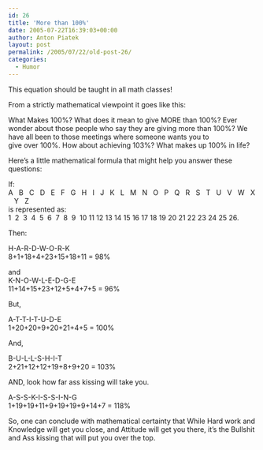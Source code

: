 ```yaml
---
id: 26
title: 'More than 100%'
date: 2005-07-22T16:39:03+00:00
author: Anton Piatek
layout: post
permalink: /2005/07/22/old-post-26/
categories:
  - Humor
---
```

This equation should be taught in all math classes!

From a strictly mathematical viewpoint it goes like this:

What Makes 100%? What does it mean to give MORE than 100%? Ever wonder about those people who say they are giving more than 100%? We have all been to those meetings where someone wants you to  
give over 100%. How about achieving 103%? What makes up 100% in life?

Here&#8217;s a little mathematical formula that might help you answer these questions:

If:  
A&nbsp;&nbsp;&nbsp;B&nbsp;&nbsp;&nbsp;C&nbsp;&nbsp;&nbsp;D&nbsp;&nbsp;&nbsp;E&nbsp;&nbsp;&nbsp;F&nbsp;&nbsp;&nbsp;G&nbsp;&nbsp;&nbsp;H&nbsp;&nbsp;&nbsp;I&nbsp;&nbsp;&nbsp;J&nbsp;&nbsp;&nbsp;K&nbsp;&nbsp;&nbsp;L&nbsp;&nbsp;&nbsp;M&nbsp;&nbsp;&nbsp;N&nbsp;&nbsp;&nbsp;O&nbsp;&nbsp;&nbsp;P&nbsp;&nbsp;&nbsp;Q&nbsp;&nbsp;&nbsp;R&nbsp;&nbsp;&nbsp;S&nbsp;&nbsp;&nbsp;T&nbsp;&nbsp;&nbsp;U&nbsp;&nbsp;&nbsp;V&nbsp;&nbsp;&nbsp;W&nbsp;&nbsp;&nbsp;X&nbsp;&nbsp;&nbsp;Y&nbsp;&nbsp;&nbsp;Z  
is represented as:  
1&nbsp;&nbsp;2&nbsp;&nbsp;3&nbsp;&nbsp;4&nbsp;&nbsp;5&nbsp;&nbsp;6&nbsp;&nbsp;7&nbsp;&nbsp;8&nbsp;&nbsp;9&nbsp;&nbsp;10&nbsp;11&nbsp;12&nbsp;13&nbsp;14&nbsp;15&nbsp;16&nbsp;17&nbsp;18&nbsp;19&nbsp;20&nbsp;21&nbsp;22&nbsp;23&nbsp;24&nbsp;25&nbsp;26.

Then:

H-A-R-D-W-O-R-K  
8+1+18+4+23+15+18+11 = 98%

and  
K-N-O-W-L-E-D-G-E  
11+14+15+23+12+5+4+7+5 = 96%

But,

A-T-T-I-T-U-D-E  
1+20+20+9+20+21+4+5 = 100%

And,

B-U-L-L-S-H-I-T  
2+21+12+12+19+8+9+20 = 103%

AND, look how far ass kissing will take you.

A-S-S-K-I-S-S-I-N-G  
1+19+19+11+9+19+19+9+14+7 = 118%

So, one can conclude with mathematical certainty that While Hard work and Knowledge will get you close, and Attitude will get you there, it&#8217;s the Bullshit and Ass kissing that will put you over the top.